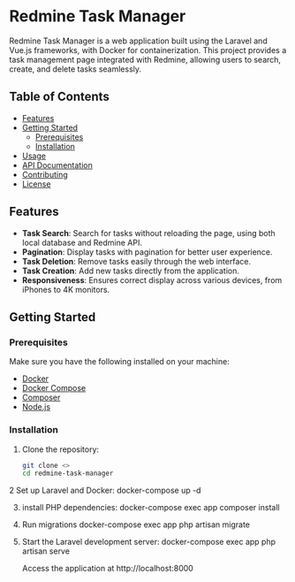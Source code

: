 
# Redmine Task Manager

Redmine Task Manager is a web application built using the Laravel and Vue.js frameworks, with Docker for containerization. This project provides a task management page integrated with Redmine, allowing users to search, create, and delete tasks seamlessly.

## Table of Contents

- [Features](#features)
- [Getting Started](#getting-started)
  - [Prerequisites](#prerequisites)
  - [Installation](#installation)
- [Usage](#usage)
- [API Documentation](#api-documentation)
- [Contributing](#contributing)
- [License](#license)

## Features

- **Task Search**: Search for tasks without reloading the page, using both local database and Redmine API.
- **Pagination**: Display tasks with pagination for better user experience.
- **Task Deletion**: Remove tasks easily through the web interface.
- **Task Creation**: Add new tasks directly from the application.
- **Responsiveness**: Ensures correct display across various devices, from iPhones to 4K monitors.

## Getting Started

### Prerequisites

Make sure you have the following installed on your machine:

- [Docker](https://www.docker.com/get-started)
- [Docker Compose](https://docs.docker.com/compose/install/)
- [Composer](https://getcomposer.org/)
- [Node.js](https://nodejs.org/)

### Installation

1. Clone the repository:

   ```bash
   git clone <>
   cd redmine-task-manager
   
2 Set up Laravel and Docker:
    docker-compose up -d

3. install PHP dependencies:
   docker-compose exec app composer install

4. Run migrations
   docker-compose exec app php artisan migrate

5. Start the Laravel development server:
    docker-compose exec app php artisan serve

   Access the application at http://localhost:8000


   
